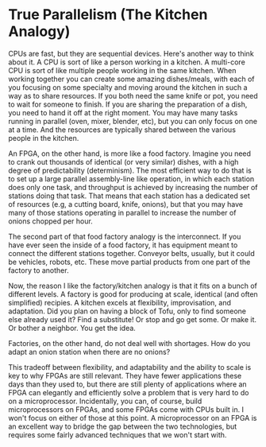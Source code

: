 # True Parallelism (The Kitchen Analogy)

CPUs are fast, but they are sequential devices.  Here's another way to think
about it.  A CPU is sort of like a person working in a kitchen.  A multi-core CPU
is sort of like multiple people working in the same kitchen.  When working together
you can create some amazing dishes/meals, with each of you focusing on some specialty
and moving around the kitchen in such a way as to share resources.  If you both need
the same knife or pot, you need to wait for someone to finish.  If you are sharing
the preparation of a dish, you need to hand it off at the right moment.  You may have
many tasks running in parallel (oven, mixer, blender, etc), but you can only focus
on one at a time.  And the resources are typically shared between the various people
in the kitchen.

An FPGA, on the other hand, is more like a food factory.  Imagine you need to crank out
thousands of identical (or very similar) dishes, with a high degree of predictability
(determinism).  The most efficient way to do that is to set up a large parallel 
assembly-line like operation, in which each station does only one task, and throughput
is achieved by increasing the number of stations doing that task.  That means
that each station has a dedicated set of resources (e.g, a cutting board, knife, onions),
but that you may have many of those stations operating in parallel to increase
the number of onions chopped per hour.

The second part of that food factory analogy is the interconnect.  If you have 
ever seen the inside of a food factory, it has equipment meant to connect the different
stations together.  Conveyor belts, usually, but it could be vehicles, robots, 
etc.  These move partial products from one part of the factory to another.  

Now, the reason I like the factory/kitchen analogy is that it fits on a bunch
of different levels.  A factory is good for producing at scale, identical (and often simplified)
recipies.  A kitchen excels at flexibility, improvisation, and adaptation.  Did you 
plan on having a block of Tofu, only to find someone else already used it?  Find a 
substitute!  Or stop and go get some.  Or make it.  Or bother a neighbor.  You get the
idea.

Factories, on the other hand, do not deal well with shortages.  How do you adapt an
onion station when there are no onions?  

This tradeoff between flexibility, and adaptability and the ability to scale is key
to why FPGAs are still relevant.  They have fewer applications these days than they 
used to, but there are still plenty of applications where an FPGA can elegantly and
efficiently solve a problem that is very hard to do on a microprocessor.  Incidentally,
you can, of course, build microprocessors on FPGAs, and some FPGAs come with CPUs
built in.  I won't focus on either of those at this point.  A microprocessor on an 
FPGA is an excellent way to bridge the gap between the two technologies, but requires
some fairly advanced techniques that we won't start with.  

